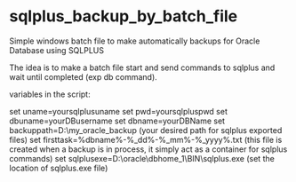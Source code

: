 # sqlplus_backup_by_batch_file
Simple windows batch file to make automatically backups for  Oracle Database using SQLPLUS

The idea is to make a batch file start and send commands to sqlplus and wait until completed (exp db command).

variables in the script:

set uname=yoursqlplusuname
set pwd=yoursqlpluspwd
set dbuname=yourDBusername
set dbname=yourDBName
set backuppath=D:\my_oracle_backup (your desired path for sqlplus exported files)
set firsttask=%dbname%-%_dd%-%_mm%-%_yyyy%.txt  (this file is created when a backup is in process, it simply act as a container for sqlplus commands)
set sqlplusexe=D:\oracle\dbhome_1\BIN\sqlplus.exe (set the location of sqlplus.exe file)
